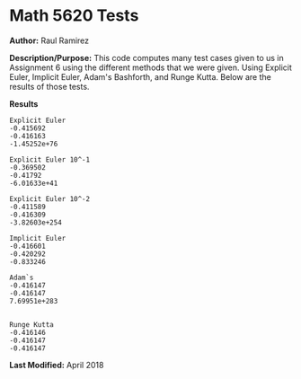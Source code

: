 # Math 5620 Tests

**Author:** Raul Ramirez

**Description/Purpose:** 
This code computes many test cases given to us in Assignment 6 using the different methods that we were given. Using Explicit Euler, Implicit Euler, Adam's Bashforth, and Runge Kutta. Below are the results of those tests.

**Results**
```
Explicit Euler
-0.415692
-0.416163
-1.45252e+76

Explicit Euler 10^-1
-0.369502
-0.41792
-6.01633e+41

Explicit Euler 10^-2
-0.411589
-0.416309
-3.82603e+254

Implicit Euler
-0.416601
-0.420292
-0.833246

Adam`s
-0.416147
-0.416147
7.69951e+283


Runge Kutta
-0.416146
-0.416147
-0.416147
```

**Last Modified:** April 2018
